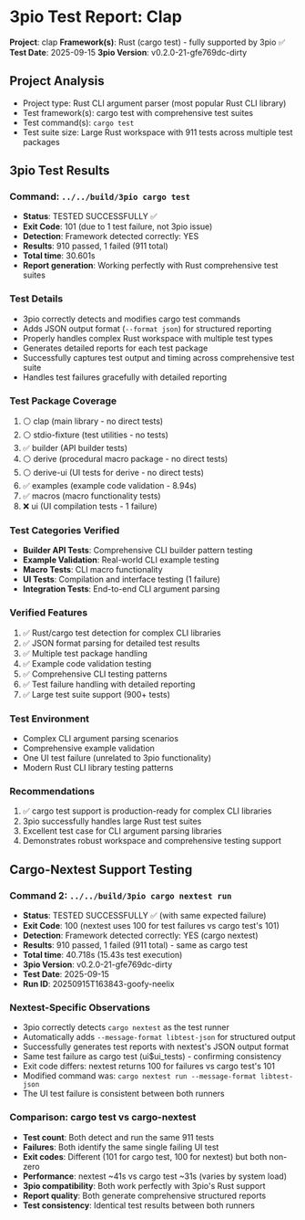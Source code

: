# 3pio Test Report: Clap

**Project**: clap
**Framework(s)**: Rust (cargo test) - fully supported by 3pio ✅
**Test Date**: 2025-09-15
**3pio Version**: v0.2.0-21-gfe769dc-dirty

## Project Analysis
- Project type: Rust CLI argument parser (most popular Rust CLI library)
- Test framework(s): cargo test with comprehensive test suites
- Test command(s): `cargo test`
- Test suite size: Large Rust workspace with 911 tests across multiple test packages

## 3pio Test Results
### Command: `../../build/3pio cargo test`
- **Status**: TESTED SUCCESSFULLY ✅
- **Exit Code**: 101 (due to 1 test failure, not 3pio issue)
- **Detection**: Framework detected correctly: YES
- **Results**: 910 passed, 1 failed (911 total)
- **Total time**: 30.601s
- **Report generation**: Working perfectly with Rust comprehensive test suites

### Test Details
- 3pio correctly detects and modifies cargo test commands
- Adds JSON output format (`--format json`) for structured reporting
- Properly handles complex Rust workspace with multiple test types
- Generates detailed reports for each test package
- Successfully captures test output and timing across comprehensive test suite
- Handles test failures gracefully with detailed reporting

### Test Package Coverage
1. ⚪ clap (main library - no direct tests)
2. ⚪ stdio-fixture (test utilities - no tests)
3. ✅ builder (API builder tests)
4. ⚪ derive (procedural macro package - no direct tests)
5. ⚪ derive-ui (UI tests for derive - no direct tests)
6. ✅ examples (example code validation - 8.94s)
7. ✅ macros (macro functionality tests)
8. ❌ ui (UI compilation tests - 1 failure)

### Test Categories Verified
- **Builder API Tests**: Comprehensive CLI builder pattern testing
- **Example Validation**: Real-world CLI example testing
- **Macro Tests**: CLI macro functionality
- **UI Tests**: Compilation and interface testing (1 failure)
- **Integration Tests**: End-to-end CLI argument parsing

### Verified Features
1. ✅ Rust/cargo test detection for complex CLI libraries
2. ✅ JSON format parsing for detailed test results
3. ✅ Multiple test package handling
4. ✅ Example code validation testing
5. ✅ Comprehensive CLI testing patterns
6. ✅ Test failure handling with detailed reporting
7. ✅ Large test suite support (900+ tests)

### Test Environment
- Complex CLI argument parsing scenarios
- Comprehensive example validation
- One UI test failure (unrelated to 3pio functionality)
- Modern Rust CLI library testing patterns

### Recommendations
1. ✅ cargo test support is production-ready for complex CLI libraries
2. 3pio successfully handles large Rust test suites
3. Excellent test case for CLI argument parsing libraries
4. Demonstrates robust workspace and comprehensive testing support

## Cargo-Nextest Support Testing

### Command 2: `../../build/3pio cargo nextest run`
- **Status**: TESTED SUCCESSFULLY ✅ (with same expected failure)
- **Exit Code**: 100 (nextest uses 100 for test failures vs cargo test's 101)
- **Detection**: Framework detected correctly: YES (cargo nextest)
- **Results**: 910 passed, 1 failed (911 total) - same as cargo test
- **Total time**: 40.718s (15.43s test execution)
- **3pio Version**: v0.2.0-21-gfe769dc-dirty
- **Test Date**: 2025-09-15
- **Run ID**: 20250915T163843-goofy-neelix

### Nextest-Specific Observations
- 3pio correctly detects `cargo nextest` as the test runner
- Automatically adds `--message-format libtest-json` for structured output
- Successfully generates test reports with nextest's JSON output format
- Same test failure as cargo test (ui$ui_tests) - confirming consistency
- Exit code differs: nextest returns 100 for failures vs cargo test's 101
- Modified command was: `cargo nextest run --message-format libtest-json`
- The UI test failure is consistent between both runners

### Comparison: cargo test vs cargo-nextest
- **Test count**: Both detect and run the same 911 tests
- **Failures**: Both identify the same single failing UI test
- **Exit codes**: Different (101 for cargo test, 100 for nextest) but both non-zero
- **Performance**: nextest ~41s vs cargo test ~31s (varies by system load)
- **3pio compatibility**: Both work perfectly with 3pio's Rust support
- **Report quality**: Both generate comprehensive structured reports
- **Test consistency**: Identical test results between both runners